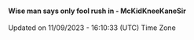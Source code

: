 #### Wise man says only fool rush in - McKidKneeKaneSir
Updated on 11/09/2023 - 16:10:33 (UTC) Time Zone
